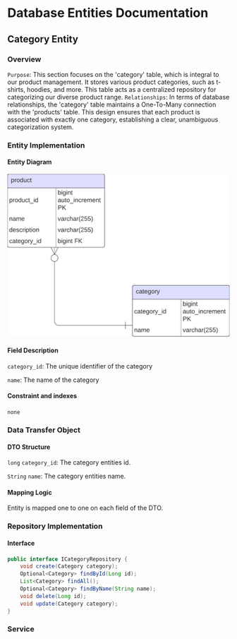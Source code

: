 # Database Entities Documentation
## Category Entity

### Overview 
`Purpose`: This section focuses on the 'category' table, which is integral to our product management. It stores various product categories, such as t-shirts, hoodies, and more. This table acts as a centralized repository for categorizing our diverse product range.
`Relationships`: In terms of database relationships, the 'category' table maintains a One-To-Many connection with the 'products' table. This design ensures that each product is associated with exactly one category, establishing a clear, unambiguous categorization system.

### Entity Implementation
#### Entity Diagram

![Local Image](dist/category_er.png "Category ER")

#### Field Description
`category_id`: The unique identifier of the category

`name`: The name of the category

#### Constraint and indexes
`none`

### Data Transfer Object
#### DTO Structure

`long` `category_id`: The category entities id.

`String` `name`: The category entities name.

#### Mapping Logic

Entity is mapped one to one on each field of the DTO.

### Repository Implementation
#### Interface
```java
public interface ICategoryRepository {
    void create(Category category);
    Optional<Category> findById(Long id);
    List<Category> findAll();
    Optional<Category> findByName(String name);
    void delete(Long id);
    void update(Category category);
}
```

### Service
